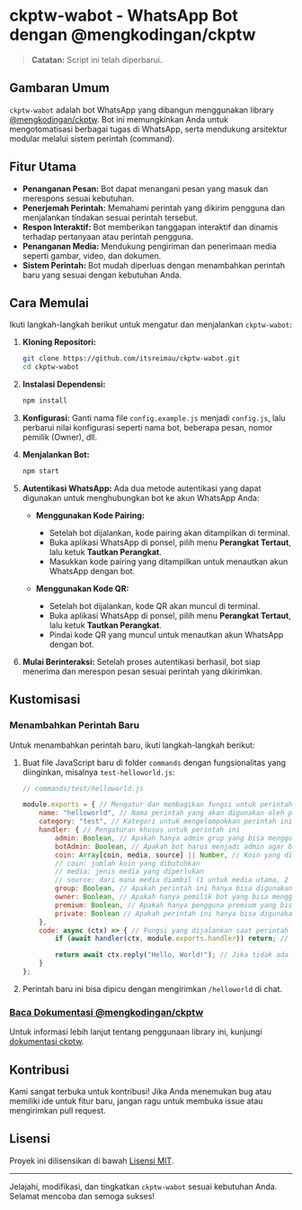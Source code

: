 # ckptw-wabot - WhatsApp Bot dengan @mengkodingan/ckptw

> **Catatan:** Script ini telah diperbarui.

## Gambaran Umum

`ckptw-wabot` adalah bot WhatsApp yang dibangun menggunakan library [@mengkodingan/ckptw](https://ckptw.mengkodingan.my.id/). Bot ini memungkinkan Anda untuk mengotomatisasi berbagai tugas di WhatsApp, serta mendukung arsitektur modular melalui sistem perintah (command).

## Fitur Utama

- **Penanganan Pesan:** Bot dapat menangani pesan yang masuk dan merespons sesuai kebutuhan.
- **Penerjemah Perintah:** Memahami perintah yang dikirim pengguna dan menjalankan tindakan sesuai perintah tersebut.
- **Respon Interaktif:** Bot memberikan tanggapan interaktif dan dinamis terhadap pertanyaan atau perintah pengguna.
- **Penanganan Media:** Mendukung pengiriman dan penerimaan media seperti gambar, video, dan dokumen.
- **Sistem Perintah:** Bot mudah diperluas dengan menambahkan perintah baru yang sesuai dengan kebutuhan Anda.

## Cara Memulai

Ikuti langkah-langkah berikut untuk mengatur dan menjalankan `ckptw-wabot`:

1. **Kloning Repositori:**
   ```bash
   git clone https://github.com/itsreimau/ckptw-wabot.git
   cd ckptw-wabot
   ```

2. **Instalasi Dependensi:**
   ```bash
   npm install
   ```

3. **Konfigurasi:**
   Ganti nama file `config.example.js` menjadi `config.js`, lalu perbarui nilai konfigurasi seperti nama bot, beberapa pesan, nomor pemilik (Owner), dll.

4. **Menjalankan Bot:**
   ```bash
   npm start
   ```

5. **Autentikasi WhatsApp:**
   Ada dua metode autentikasi yang dapat digunakan untuk menghubungkan bot ke akun WhatsApp Anda:

   - **Menggunakan Kode Pairing:**
     - Setelah bot dijalankan, kode pairing akan ditampilkan di terminal.
     - Buka aplikasi WhatsApp di ponsel, pilih menu **Perangkat Tertaut**, lalu ketuk **Tautkan Perangkat**.
     - Masukkan kode pairing yang ditampilkan untuk menautkan akun WhatsApp dengan bot.

   - **Menggunakan Kode QR:**
     - Setelah bot dijalankan, kode QR akan muncul di terminal.
     - Buka aplikasi WhatsApp di ponsel, pilih menu **Perangkat Tertaut**, lalu ketuk **Tautkan Perangkat**.
     - Pindai kode QR yang muncul untuk menautkan akun WhatsApp dengan bot.

6. **Mulai Berinteraksi:**
   Setelah proses autentikasi berhasil, bot siap menerima dan merespon pesan sesuai perintah yang dikirimkan.

## Kustomisasi

### Menambahkan Perintah Baru

Untuk menambahkan perintah baru, ikuti langkah-langkah berikut:

1. Buat file JavaScript baru di folder `commands` dengan fungsionalitas yang diinginkan, misalnya `test-helloworld.js`:

   ```javascript
   // commands/test/helloworld.js

   module.exports = { // Mengatur dan membagikan fungsi untuk perintah "helloworld"
       name: "helloworld", // Nama perintah yang akan digunakan oleh pengguna
       category: "test", // Kategori untuk mengelompokkan perintah ini
       handler: { // Pengaturan khusus untuk perintah ini
           admin: Boolean, // Apakah hanya admin grup yang bisa menggunakan perintah ini? (true/false)
           botAdmin: Boolean, // Apakah bot harus menjadi admin agar bisa menjalankan perintah ini? (true/false)
           coin: Array[coin, media, source] || Number, // Koin yang diperlukan untuk menjalankan perintah ini:
           // coin: jumlah koin yang dibutuhkan
           // media: jenis media yang diperlukan
           // source: dari mana media diambil (1 untuk media utama, 2 untuk media yang dikutip, 3 untuk keduanya)
           group: Boolean, // Apakah perintah ini hanya bisa digunakan di dalam grup? (true/false)
           owner: Boolean, // Apakah hanya pemilik bot yang bisa menggunakan perintah ini? (true/false)
           premium: Boolean, // Apakah hanya pengguna premium yang bisa menggunakan perintah ini? (true/false)
           private: Boolean // Apakah perintah ini hanya bisa digunakan dalam chat pribadi? (true/false)
       },
       code: async (ctx) => { // Fungsi yang dijalankan saat perintah ini dipanggil
           if (await handler(ctx, module.exports.handler)) return; // Periksa izin pengguna. Jika benar, hentikan prosesnya karena tidak diperbolehkan

           return await ctx.reply("Hello, World!"); // Jika tidak ada pembatasan, kirim pesan "Hello, World!" kepada pengguna
       }
   };
   ```

2. Perintah baru ini bisa dipicu dengan mengirimkan `/helloworld` di chat.

### [Baca Dokumentasi @mengkodingan/ckptw](https://ckptw.mengkodingan.my.id/)

Untuk informasi lebih lanjut tentang penggunaan library ini, kunjungi [dokumentasi ckptw](https://ckptw.mengkodingan.my.id/).

## Kontribusi

Kami sangat terbuka untuk kontribusi! Jika Anda menemukan bug atau memiliki ide untuk fitur baru, jangan ragu untuk membuka issue atau mengirimkan pull request.

## Lisensi

Proyek ini dilisensikan di bawah [Lisensi MIT](LICENSE).

---

Jelajahi, modifikasi, dan tingkatkan `ckptw-wabot` sesuai kebutuhan Anda. Selamat mencoba dan semoga sukses!
